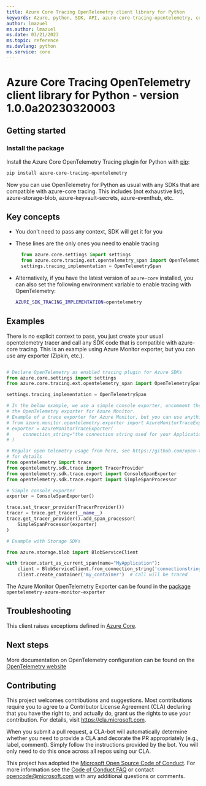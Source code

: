 ```yaml
---
title: Azure Core Tracing OpenTelemetry client library for Python
keywords: Azure, python, SDK, API, azure-core-tracing-opentelemetry, core
author: lmazuel
ms.author: lmazuel
ms.date: 03/21/2023
ms.topic: reference
ms.devlang: python
ms.service: core
---
```



# Azure Core Tracing OpenTelemetry client library for Python - version 1.0.0a20230320003 


## Getting started

### Install the package

Install the Azure Core OpenTelemetry Tracing plugin for Python with [pip](https://pypi.org/project/pip/):

```bash
pip install azure-core-tracing-opentelemetry
```

Now you can use OpenTelemetry for Python as usual with any SDKs that are compatible
with azure-core tracing. This includes (not exhaustive list), azure-storage-blob, azure-keyvault-secrets, azure-eventhub, etc.

## Key concepts

* You don't need to pass any context, SDK will get it for you
* These lines are the only ones you need to enable tracing

  ``` python
    from azure.core.settings import settings
    from azure.core.tracing.ext.opentelemetry_span import OpenTelemetrySpan
    settings.tracing_implementation = OpenTelemetrySpan
  ```
* Alternatively, if you have the latest version of `azure-core` installed, you can also set the following environment variable to
  enable tracing with OpenTelemetry:

  ```bash
  AZURE_SDK_TRACING_IMPLEMENTATION=opentelemetry
  ```

## Examples

There is no explicit context to pass, you just create your usual opentelemetry tracer and
call any SDK code that is compatible with azure-core tracing. This is an example
using Azure Monitor exporter, but you can use any exporter (Zipkin, etc.).

```python

# Declare OpenTelemetry as enabled tracing plugin for Azure SDKs
from azure.core.settings import settings
from azure.core.tracing.ext.opentelemetry_span import OpenTelemetrySpan

settings.tracing_implementation = OpenTelemetrySpan

# In the below example, we use a simple console exporter, uncomment these lines to use
# the OpenTelemetry exporter for Azure Monitor.
# Example of a trace exporter for Azure Monitor, but you can use anything OpenTelemetry supports
# from azure.monitor.opentelemetry.exporter import AzureMonitorTraceExporter
# exporter = AzureMonitorTraceExporter(
#     connection_string="the connection string used for your Application Insights resource"
# )

# Regular open telemetry usage from here, see https://github.com/open-telemetry/opentelemetry-python
# for details
from opentelemetry import trace
from opentelemetry.sdk.trace import TracerProvider
from opentelemetry.sdk.trace.export import ConsoleSpanExporter
from opentelemetry.sdk.trace.export import SimpleSpanProcessor

# Simple console exporter
exporter = ConsoleSpanExporter()

trace.set_tracer_provider(TracerProvider())
tracer = trace.get_tracer(__name__)
trace.get_tracer_provider().add_span_processor(
    SimpleSpanProcessor(exporter)
)

# Example with Storage SDKs

from azure.storage.blob import BlobServiceClient

with tracer.start_as_current_span(name="MyApplication"):
    client = BlobServiceClient.from_connection_string('connectionstring')
    client.create_container('my_container')  # Call will be traced
```

The Azure Monitor OpenTelemetry Exporter can be found in the [package](https://pypi.org/project/azure-monitor-opentelemetry-exporter/) `opentelemetry-azure-monitor-exporter`


## Troubleshooting

This client raises exceptions defined in [Azure Core](https://learn.microsoft.com/python/api/azure-core/azure.core.exceptions?view=azure-python).


## Next steps

More documentation on OpenTelemetry configuration can be found on the [OpenTelemetry website](https://opentelemetry.io)


## Contributing
This project welcomes contributions and suggestions.  Most contributions require you to agree to a Contributor License Agreement (CLA) declaring that you have the right to, and actually do, grant us the rights to use your contribution. For details, visit https://cla.microsoft.com.

When you submit a pull request, a CLA-bot will automatically determine whether you need to provide a CLA and decorate the PR appropriately (e.g., label, comment). Simply follow the instructions provided by the bot. You will only need to do this once across all repos using our CLA.

This project has adopted the [Microsoft Open Source Code of Conduct](https://opensource.microsoft.com/codeofconduct/). For more information see the [Code of Conduct FAQ](https://opensource.microsoft.com/codeofconduct/faq/) or contact [opencode@microsoft.com](mailto:opencode@microsoft.com) with any additional questions or comments.

